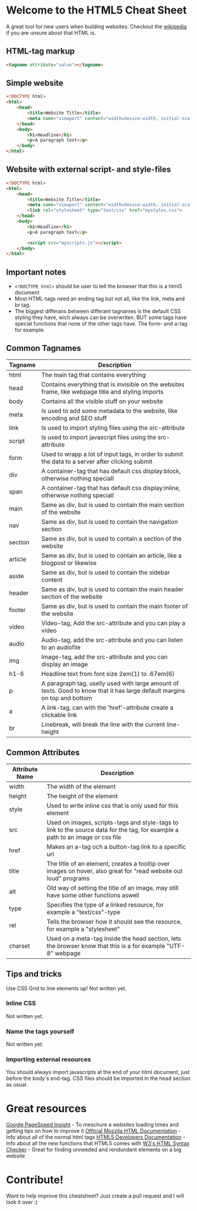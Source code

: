 # Welcome to the HTML5 Cheat Sheet
A great tool for new users when building websites. Checkout the [wikipedia](https://en.wikipedia.org/wiki/HTML) if you are unsure about that HTML is.

## HTML-tag markup
```html
<tagname attribute="value"></tagname>
```

## Simple website
```html
<!DOCTYPE html>
<html>
    <head>
        <title>Website Title</title>
        <meta name="viewport" content="width=device-width, initial-scale=1.0">
    </head>
    <body>
        <h1>Headline</h1>
        <p>A paragraph text</p>
    </body>
</html>
```

## Website with external script- and style-files
```html
<!DOCTYPE html>
<html>
    <head>
        <title>Website Title</title>
        <meta name="viewport" content="width=device-width, initial-scale=1.0">
        <link rel="stylesheet" type="text/css" href="mystyles.css">
    </head>
    <body>
        <h1>Headline</h1>
        <p>A paragraph text</p>

        <script src="myscripts.js"></script>
    </body>
</html>
```

## Important notes
* ```<!DOCTYPE html>``` should be user to tell the browser that this is a html5 document
* Most HTML-tags need an ending tag but not all, like the link, meta and br tag.
* The biggest differans between differant tagnames is the default CSS styling they have, wich always can be overwriten. BUT some tags have special functions that none of the other tags have. The form- and a-tag for example.


## Common Tagnames

Tagname | Description
---------- | ------------------
html | The main tag that contains everything
head | Contains everything that is invisible on the websites frame, like webpage title and styling imports
body | Contains all the visible stuff on your website
meta | Is used to add some metadata to the website, like encoding and SEO stuff
link | Is used to import styling files using the src-attribute
script | Is used to import javascript files using the src-attribute
form | Used to wrapp a lot of input tags, in order to submit the data to a server after clicking submit
div | A container-tag that has default css display:block, otherwise nothing speciall
span | A container-tag that has default css display:inline, otherwise nothing speciall
main | Same as div, but is used to contain the main section of the website
nav | Same as div, but is used to contain the navigation section
section | Same as div, but is used to contain a section of the website
article | Same as div, but is used to contain an article, like a blogpost or likewise
aside | Same as div, but is used to contain the sidebar content
header | Same as div, but is used to contain the main header section of the website
footer | Same as div, but is used to contain the main footer of the website
video | Video-tag, Add the src-attribute and you can play a video
audio | Audio-tag, add the src-attribute and you can listen to an audiofile
img | Image-tag, add the src-attribute and you can display an image
h1-6 | Headline text from font size 2em(1) to .67em(6)
p | A paragraph tag, uselly used with large amount of texts. Good to know that it has large default margins on top and bottom
a | A link-tag, can with the 'href'-attribute create a clickable link
br | Linebreak, will break the line with the current line-height


## Common Attributes

Attribute Name | Description
---------- | -------------------------------
width | The width of the element
height | The height of the element
style | Used to write inline css that is only used for this element
src | Used on images, scripts-tags and style-tags to link to the source data for the tag, for example a path to an image or css file
href | Makes an a-tag och a button-tag link to a specific url
title | The title of an element, creates a tooltip over images on hover, also great for "read website out loud" programs
alt | Old way of setting the title of an image, may still have some other functions aswell
type | Specifies the type of a linked resource, for example a "text/css"-type
rel | Tells the browser how it should see the resource, for example a "stylesheet"
charset | Used on a meta-tag inside the head section, lets the browser know that this is a for example "UTF-8" webpage


## Tips and tricks
Use CSS Grid to line elements up!
Not written yet.

### Inline CSS
Not written yet.

### Name the tags yourself
Not written yet.

### Importing external resources
You should always import javascripts at the end of your html document, just before the body's end-tag. CSS files should be imported in the head section as usual.

# Great resources
[Google PageSpeed Insight](https://developers.google.com/speed/pagespeed/insights/) - To meschure a websites loading times and getting tips on how to improve it
[Official Mozzila HTML Documentation](https://developer.mozilla.org/en-US/docs/Web/HTML/Element) - Info about all of the normal html tags
[HTML5 Developers Documentation](https://developer.mozilla.org/en-US/docs/Web/Guide/HTML/HTML5) - Info about all the new functions that HTML5 comes with
[W3's HTML Syntax Checker](https://validator.w3.org/) - Great for finding unneeded and rendundant elements on a big website

# Contribute!
Want to help improve this cheatsheet? Just create a pull request and I will look it over :)
